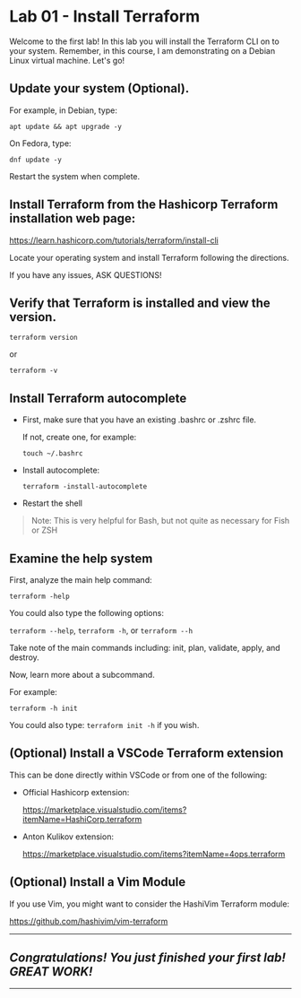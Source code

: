 # Lab 01 - Install Terraform
Welcome to the first lab! 
In this lab you will install the Terraform CLI on to your system. 
Remember, in this course, I am demonstrating on a Debian Linux virtual machine. Let's go!

## Update your system (Optional). 
For example, in Debian, type: 

`apt update && apt upgrade -y`

On Fedora, type:

`dnf update -y`

Restart the system when complete.

## Install Terraform from the Hashicorp Terraform installation web page:
https://learn.hashicorp.com/tutorials/terraform/install-cli 

Locate your operating system and install Terraform following the directions. 

If you have any issues, ASK QUESTIONS! 

## Verify that Terraform is installed and view the version.
`terraform version` 

or

`terraform -v`

## Install Terraform autocomplete
- First, make sure that you have an existing .bashrc or .zshrc file. 
  
  If not, create one, for example: 
    
    `touch ~/.bashrc`

- Install autocomplete: 

  `terraform -install-autocomplete`

- Restart the shell

> Note: This is very helpful for Bash, but not quite as necessary for Fish or ZSH

## Examine the help system
First, analyze the main help command:

`terraform -help`

You could also type the following options: 

`terraform --help`, `terraform -h`, or `terraform --h`

Take note of the main commands including: init, plan, validate, apply, and destroy.

Now, learn more about a subcommand. 

  For example: 
  
  `terraform -h init`

  You could also type: `terraform init -h` if you wish.

## (Optional) Install a VSCode Terraform extension
This can be done directly within VSCode or from one of the following:

- Official Hashicorp extension: 

  https://marketplace.visualstudio.com/items?itemName=HashiCorp.terraform

- Anton Kulikov extension:

  https://marketplace.visualstudio.com/items?itemName=4ops.terraform

## (Optional) Install a Vim Module
If you use Vim, you might want to consider the HashiVim Terraform module:

https://github.com/hashivim/vim-terraform

---
## *Congratulations! You just finished your first lab! GREAT WORK!*
---

